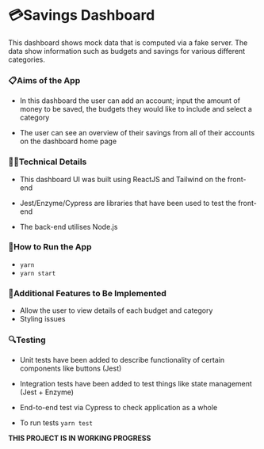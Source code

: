 # 💳Savings Dashboard

This dashboard shows mock data that is computed via a fake server. The data show information such as budgets and savings for various different categories.

### 📋Aims of the App

-   In this dashboard the user can add an account; input the amount of money to be saved, the budgets they would like to include and select a category

-   The user can see an overview of their savings from all of their accounts on the dashboard home page

### 👩‍💻Technical Details

-   This dashboard UI was built using ReactJS and Tailwind on the front-end

-   Jest/Enzyme/Cypress are libraries that have been used to test the front-end

-   The back-end utilises Node.js

### 🔧How to Run the App

-   `yarn`
-   `yarn start`

### 💭Additional Features to Be Implemented

-   Allow the user to view details of each budget and category
-   Styling issues

### 🔍Testing

-   Unit tests have been added to describe functionality of certain components like buttons (Jest)

-   Integration tests have been added to test things like state management (Jest + Enzyme)

-   End-to-end test via Cypress to check application as a whole

-   To run tests `yarn test`

**THIS PROJECT IS IN WORKING PROGRESS**
